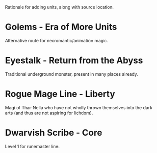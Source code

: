 Rationale for adding units, along with source location.

# Golems - Era of More Units
Alternative route for necromantic/animation magic.

# Eyestalk - Return from the Abyss
Traditional underground monster, present in many places already.

# Rogue Mage Line - Liberty
Magi of Thar-Nella who have not wholly thrown themselves into the dark arts (and thus are not aspiring for lichdom).

# Dwarvish Scribe - Core
Level 1 for runemaster line.
